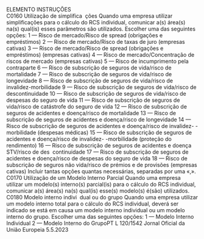  
ELEMENTO  INSTRUÇÕES  
C0160  Utilização de simplifica ­
ções  Quando uma empresa utilizar simplificações para o cálculo do RCS individual, 
comunicar a(s) área(s) na(s) qual(is) esses parâmetros são utilizados. Escolher uma 
das seguintes opções: 
1 — Risco de mercado/Risco de  spread  (obrigações e empréstimos) 
2 — Risco de mercado/Risco de taxas de juro (empresas cativas) 
3 — Risco de mercado/Risco de  spread  (obrigações e empréstimos) (empresas 
cativas) 
4 — Risco de mercado/Concentração de riscos de mercado (empresas cativas) 
5 — Risco de incumprimento pela contraparte 
6 — Risco de subscrição de seguros de vida/risco de mortalidade 
7 — Risco de subscrição de seguros de vida/risco de longevidade 
8 — Risco de subscrição de seguros de vida/risco de invalidez-morbilidade 
9 — Risco de subscrição de seguros de vida/risco de descontinuidade 
10 — Risco de subscrição de seguros de vida/risco de despesas do seguro de vida 
11 — Risco de subscrição de seguros de vida/risco de catástrofe do seguro de vida 
12 — Risco de subscrição de seguros de acidentes e doença/risco de mortalidade 
13 — Risco de subscrição de seguros de acidentes e doença/risco de longevidade 
14 — Risco de subscrição de seguros de acidentes e doença/risco de invalidez- 
-morbilidade (despesas médicas) 
15 — Risco de subscrição de seguros de acidentes e doença/risco de invalidez- 
-morbilidade (proteção do rendimento) 
16 — Risco de subscrição de seguros de acidentes e doença STV/risco de des ­
continuidade 
17 — Risco de subscrição de seguros de acidentes e doença/risco de despesas do 
seguro de vida 
18 — Risco de subscrição de seguros não vida/risco de prémios e de provisões 
(empresas cativas) 
Incluir tantas opções quantas necessárias, separadas por uma «,».  
C0170  Utilização de um Modelo 
Interno Parcial  Quando uma empresa utilizar um modelo(s) interno(s) parcial(is) para o cálculo 
do RCS individual, comunicar a(s) área(s) na(s) qual(is) esse(s) modelo(s) é(são) 
utilizados.  
C0180  Modelo interno indivi ­
dual ou do grupo  Quando uma empresa utilizar um modelo interno total para o cálculo do RCS 
individual, deverá ser indicado se está em causa um modelo interno individual ou 
um modelo interno do grupo. Escolher uma das seguintes opções: 
1 — Modelo Interno Individual 
2 — Modelo Interno do GrupoPT  L 120/1542 Jornal Oficial da União Europeia 5.5.2023
